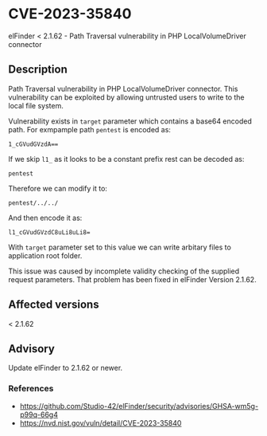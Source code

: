 # CVE-2023-35840
elFinder < 2.1.62 - Path Traversal vulnerability in PHP LocalVolumeDriver connector

## Description

Path Traversal vulnerability in PHP LocalVolumeDriver connector. This vulnerability can be exploited by allowing untrusted users to write to the local file system.

Vulnerability exists in `target` parameter which contains a base64 encoded path. For exmpample path `pentest` is encoded as:
```
1_cGVudGVzdA==
```

If we skip `l1_` as it looks to be a constant prefix rest can be decoded as:
```
pentest
```

Therefore we can modify it to:
```
pentest/../../
```

And then encode it as:
```
l1_cGVudGVzdC8uLi8uLi8=
```
With `target` parameter set to this value we can write arbitary files to application root folder.


This issue was caused by incomplete validity checking of the supplied request parameters. That problem has been fixed in elFinder Version 2.1.62.

## Affected versions
< 2.1.62

## Advisory
Update elFinder to 2.1.62 or newer.

### References
* https://github.com/Studio-42/elFinder/security/advisories/GHSA-wm5g-p99q-66g4
* https://nvd.nist.gov/vuln/detail/CVE-2023-35840
